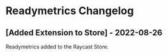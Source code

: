# Readymetrics Changelog

## [Added Extension to Store] - 2022-08-26
Readymetrics added to the Raycast Store.
